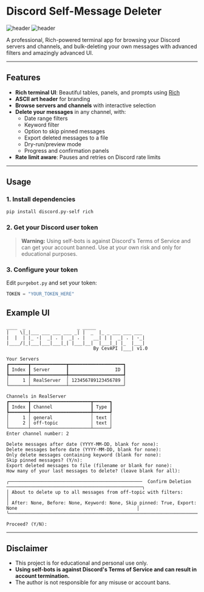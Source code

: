 # Discord Self-Message Deleter

![header](https://img.shields.io/badge/python-3.8%2B-blue?style=flat-square)
![header](https://img.shields.io/badge/discord.py--self-2.x-magenta?style=flat-square)

A professional, Rich-powered terminal app for browsing your Discord servers and channels, and bulk-deleting your own messages with advanced filters and amazingly advanced UI.

---

## Features
- **Rich terminal UI**: Beautiful tables, panels, and prompts using [Rich](https://github.com/Textualize/rich)
- **ASCII art header** for branding
- **Browse servers and channels** with interactive selection
- **Delete your messages** in any channel, with:
  - Date range filters
  - Keyword filter
  - Option to skip pinned messages
  - Export deleted messages to a file
  - Dry-run/preview mode
  - Progress and confirmation panels
- **Rate limit aware**: Pauses and retries on Discord rate limits

---

## Usage

### 1. Install dependencies
```sh
pip install discord.py-self rich
```

### 2. Get your Discord user token
> **Warning:** Using self-bots is against Discord's Terms of Service and can get your account banned. Use at your own risk and only for educational purposes.

### 3. Configure your token
Edit `purgebot.py` and set your token:
```python
TOKEN = "YOUR_TOKEN_HERE"
```

## Example UI
```
____  _                   _ _____                 
|    \|_|___ ___ ___ ___ _| |  _  |_ _ ___ ___ ___ 
|  |  | |_ -|  _| . |  _| . |   __| | |  _| . | -_|
|____/|_|___|___|___|_| |___|__|  |___|_| |_  |___|
                                By CevAPI |___| v1.0 

Your Servers
┏━━━━━━━┳━━━━━━━━━━━━━┳━━━━━━━━━━━━━━━━━━━━┓
┃ Index ┃ Server      ┃                 ID ┃
┡━━━━━━━╇━━━━━━━━━━━━━╇━━━━━━━━━━━━━━━━━━━━┩
│     1 │ RealServer  │ 123456789123456789 │
└───────┴─────────────┴────────────────────┘

Channels in RealServer
┏━━━━━━━┳━━━━━━━━━━━━━━━━━━━━━━┳━━━━━━┓
┃ Index ┃ Channel              ┃ Type ┃
┡━━━━━━━╇━━━━━━━━━━━━━━━━━━━━━━╇━━━━━━┩
│     1 │ general              │ text │
│     2 │ off-topic            │ text │
└───────┴──────────────────────┴──────┘
Enter channel number: 2

Delete messages after date (YYYY-MM-DD, blank for none):
Delete messages before date (YYYY-MM-DD, blank for none):
Only delete messages containing keyword (blank for none):
Skip pinned messages? (Y/n):
Export deleted messages to file (filename or blank for none):
How many of your last messages to delete? (leave blank for all):

╭─────────────────────────────────────────────────  Confirm Deletion ──────────────────────────────────────────────────╮
│ About to delete up to all messages from off-topic with filters:                                                      │
│ After: None, Before: None, Keyword: None, Skip pinned: True, Export: None                                            │
╰──────────────────────────────────────────────────────────────────────────────────────────────────────────────────────╯

Proceed? (Y/N):

```

---

## Disclaimer
- This project is for educational and personal use only.
- **Using self-bots is against Discord's Terms of Service and can result in account termination.**
- The author is not responsible for any misuse or account bans.

